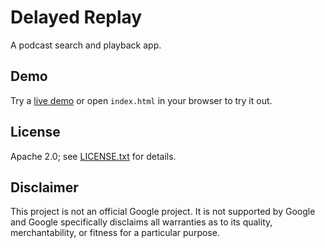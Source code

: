 Delayed Replay
==============

A podcast search and playback app.

Demo
----

Try a [live demo](https://mbrukman.github.io/delayed-replay/) or
open `index.html` in your browser to try it out.

License
-------

Apache 2.0; see [LICENSE.txt](LICENSE.txt) for details.

Disclaimer
----------

This project is not an official Google project. It is not supported by Google
and Google specifically disclaims all warranties as to its quality,
merchantability, or fitness for a particular purpose.
